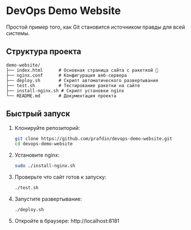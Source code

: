# DevOps Demo Website

Простой пример того, как Git становится источником правды для всей системы.

## Структура проекта

```
demo-website/
├── index.html      # Основная страница сайта с ракеткой 🚀
├── nginx.conf      # Конфигурация веб-сервера
├── deploy.sh       # Скрипт автоматического развертывания
├── test.sh         # Тестирование ракетки на сайте
├── install-nginx.sh # Скрипт установки nginx
└── README.md       # Документация проекта
```

## Быстрый запуск

1. Клонируйте репозиторий:
   ```bash
   git clone https://github.com/prafdin/devops-demo-website.git
   cd devops-demo-website
   ```

2. Установите nginx:
   ```bash
   sudo ./install-nginx.sh
   ```

3. Проверьте что сайт готов к запуску:
   ```bash
   ./test.sh
   ```

4. Запустите развертывание:
   ```bash
   ./deploy.sh
   ```

5. Откройте в браузере: http://localhost:8181
